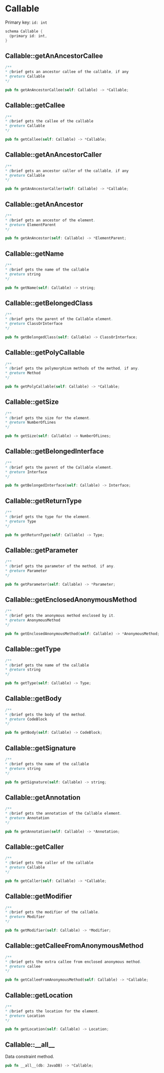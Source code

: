 # Callable

Primary key: `id: int`

```rust
schema Callable {
  @primary id: int,
}
```
## Callable::getAnAncestorCallee

```java
/**
* @brief gets an ancestor callee of the callable, if any
* @return Callable 
*/
```
```rust
pub fn getAnAncestorCallee(self: Callable) -> *Callable;
```
## Callable::getCallee

```java
/**
* @brief gets the callee of the callable
* @return Callable 
*/
```
```rust
pub fn getCallee(self: Callable) -> *Callable;
```
## Callable::getAnAncestorCaller

```java
/**
* @brief gets an ancestor caller of the callable, if any
* @return Callable 
*/
```
```rust
pub fn getAnAncestorCaller(self: Callable) -> *Callable;
```
## Callable::getAnAncestor

```java
/**
* @brief gets an ancestor of the element.
* @return ElementParent 
*/
```
```rust
pub fn getAnAncestor(self: Callable) -> *ElementParent;
```
## Callable::getName

```java
/**
* @brief gets the name of the callable
* @return string 
*/
```
```rust
pub fn getName(self: Callable) -> string;
```
## Callable::getBelongedClass

```java
/**
* @brief gets the parent of the Callable element.
* @return ClassOrInterface 
*/
```
```rust
pub fn getBelongedClass(self: Callable) -> ClassOrInterface;
```
## Callable::getPolyCallable

```java
/**
* @brief gets the polymorphism methods of the method, if any.
* @return Method 
*/
```
```rust
pub fn getPolyCallable(self: Callable) -> *Callable;
```
## Callable::getSize

```java
/**
* @brief gets the size for the element.
* @return NumberOfLines
*/
```
```rust
pub fn getSize(self: Callable) -> NumberOfLines;
```
## Callable::getBelongedInterface

```java
/**
* @brief gets the parent of the Callable element.
* @return Interface 
*/
```
```rust
pub fn getBelongedInterface(self: Callable) -> Interface;
```
## Callable::getReturnType

```java
/**
* @brief gets the type for the element.
* @return Type
*/
```
```rust
pub fn getReturnType(self: Callable) -> Type;
```
## Callable::getParameter

```java
/**
* @brief gets the parameter of the method, if any.
* @return Parameter 
*/
```
```rust
pub fn getParameter(self: Callable) -> *Parameter;
```
## Callable::getEnclosedAnonymousMethod

```java
/**
* @brief gets the anonymous method enclosed by it.
* @return AnonymousMethod 
*/
```
```rust
pub fn getEnclosedAnonymousMethod(self: Callable) -> *AnonymousMethod;
```
## Callable::getType

```java
/**
* @brief gets the name of the callable
* @return string 
*/
```
```rust
pub fn getType(self: Callable) -> Type;
```
## Callable::getBody

```java
/**
* @brief gets the body of the method.
* @return CodeBlock 
*/
```
```rust
pub fn getBody(self: Callable) -> CodeBlock;
```
## Callable::getSignature

```java
/**
* @brief gets the name of the callable
* @return string 
*/
```
```rust
pub fn getSignature(self: Callable) -> string;
```
## Callable::getAnnotation

```java
/**
* @brief gets the annotation of the Callable element.
* @return Annotation 
*/
```
```rust
pub fn getAnnotation(self: Callable) -> *Annotation;
```
## Callable::getCaller

```java
/**
* @brief gets the caller of the callable
* @return Callable 
*/
```
```rust
pub fn getCaller(self: Callable) -> *Callable;
```
## Callable::getModifier

```java
/**
* @brief gets the modifier of the callable.
* @return Modifier 
*/
```
```rust
pub fn getModifier(self: Callable) -> *Modifier;
```
## Callable::getCalleeFromAnonymousMethod

```java
/**
* @brief gets the extra callee from enclosed anonymous method.
* @return callee 
*/
```
```rust
pub fn getCalleeFromAnonymousMethod(self: Callable) -> *Callable;
```
## Callable::getLocation

```java
/**
* @brief gets the location for the element.
* @return Location
*/
```
```rust
pub fn getLocation(self: Callable) -> Location;
```
## Callable::\_\_all\_\_

Data constraint method.

```rust
pub fn __all__(db: JavaDB) -> *Callable;
```
